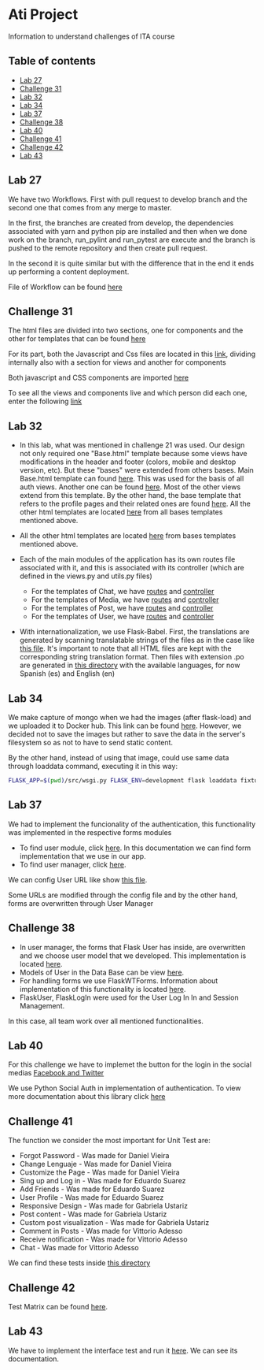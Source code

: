 # Ati Project

Information to understand challenges of ITA course

## Table of contents

- [Lab 27](#lab-27)
- [Challenge 31](#lab-31)
- [Lab 32](#lab-32)
- [Lab 34](#lab-34)
- [Lab 37](#lab-37)
- [Challenge 38](#lab-38)
- [Lab 40](#lab-40)
- [Challenge 41](#lab-41)
- [Challenge 42](#lab-42)
- [Lab 43](#lab-43)

## Lab 27 <a name="lab-27"></a>

We have two Workflows. First with pull request to develop branch and the second one that comes from any merge to master.

In the first, the branches are created from develop, the dependencies associated with yarn and python pip are installed and then when we done work on the branch, run_pylint and run_pytest are execute and the branch is pushed to the remote repository and then create pull request.

In the second it is quite similar but with the difference that in the end it ends up performing a content deployment.

File of Workflow can be found [here](/.github/workflows/dev.yaml)

## Challenge 31 <a name="lab-31"></a>

The html files are divided into two sections, one for components and the other for templates that can be found [here](/src/templates)

For its part, both the Javascript and Css files are located in this [link](/src/frontend/static_src), dividing internally also with a section for views and another for components

Both javascript and CSS components are imported [here](/src/templates/user/auth/base.html)

To see all the views and components live and which person did each one, enter the following [link](https://ati.vittorioadesso.com/showroom/)

## Lab 32 <a name="lab-32"></a>

  - In this lab, what was mentioned in challenge 21 was used. Our design not only required one "Base.html" template because some views have modifications in the header and footer (colors, mobile and desktop version, etc). But these "bases" were extended from others bases. Main Base.html template can found [here](/src/templates/user/auth/base.html). This was used for the basis of all auth views. Another one can be found [here](/src/templates/base.html). Most of the other views extend from this template. By the other hand, the base template that refers to the profile pages and their related ones are found [here](/src/templates/user/base.html). All the other html templates are located [here](/src/templates) from all bases templates mentioned above.
  
  - All the other html templates are located [here](/src/templates) from bases templates mentioned above.
  
  - Each of the main modules of the application has its own routes file associated with it, and this is associated with its controller (which are defined in the views.py and utils.py files)
    - For the templates of Chat, we have [routes](/src/backend/apps/chat/urls.py) and [controller](/src/backend/apps/chat)
    - For the templates of Media, we have [routes](/src/backend/apps/media/urls.py) and [controller](/src/backend/apps/media)
    - For the templates of Post, we have [routes](/src/backend/apps/posts/urls.py) and [controller](/src/backend/apps/posts)
    - For the templates of User, we have [routes](/src/backend/apps/user/urls.py) and [controller](/src/backend/apps/user)
    
  - With internationalization, we use Flask-Babel. First, the translations are generated by scanning translatable strings of the files as in the case like [this file](https://docs.ati.vittorioadesso.com/_modules/backend.html#init_app). It's important to note that all HTML files are kept with the corresponding string translation format. Then files with extension .po are generated in [this directory](/src/translations) with the available languages, for now Spanish (es) and English (en)

## Lab 34 <a name="lab-34"></a>

We make capture of mongo when we had the images (after flask-load) and we uploaded it to Docker hub. This link can be found [here](https://hub.docker.com/repository/docker/danielviei/mongo_with_images). However, we decided not to save the images but rather to save the data in the server's filesystem so as not to have to send static content.

By the other hand, instead of using that image, could use same data through loaddata command, executing it in this way:
```bash
FLASK_APP=$(pwd)/src/wsgi.py FLASK_ENV=development flask loaddata fixtures
```

## Lab 37 <a name="lab-37"></a>
  
  We had to implement the funcionality of the authentication, this functionality was implemented in the respective forms modules
  - To find user module, click [here](https://docs.ati.vittorioadesso.com/backend.apps.user.html). In this documentation we can find form implementation that we use in our app.
  - To find user manager, click [here](https://docs.ati.vittorioadesso.com/config.html). 

We can config User URL like show [this file](https://docs.ati.vittorioadesso.com/backend.html?highlight=user_mana#module-backend.user_manager).

Some URLs are modified through the config file and by the other hand, forms are overwritten through User Manager

## Challenge 38 <a name="lab-38"></a>

  - In user manager, the forms that Flask User has inside, are overwritten and we choose user model that we developed. This implementation is located [here](/src/backend/user_manager.py).
  - Models of User in the Data Base can be view [here](/src/backend/apps/user/models.py).
  - For handling forms we use FlaskWTForms. Information about implementation of this functionality is located [here](/src/backend/apps/user/forms.py).
  - FlaskUser, FlaskLogIn were used for the User Log In In and Session Management.

  In this case, all team work over all mentioned functionalities.

## Lab 40 <a name="lab-40"></a>

For this challenge we have to implemet the button for the login in the social medias [Facebook and Twitter](https://docs.ati.vittorioadesso.com/backend.html?highlight=backend%20blueprints#module-backend.blueprints)

We use Python Social Auth in implementation of authentication. To view more documentation about this library click [here](https://python-social-auth.readthedocs.io/en/latest/)

## Challenge 41 <a name="lab-41"></a>

The function we consider the most important for Unit Test are:
- Forgot Password             - Was made for Daniel Vieira
- Change Lenguaje             - Was made for Daniel Vieira
- Customize the Page          - Was made for Daniel Vieira
- Sing up and Log in          - Was made for Eduardo Suarez
- Add Friends                 - Was made for Eduardo Suarez
- User Profile                - Was made for Eduardo Suarez
- Responsive Design           - Was made for Gabriela Ustariz
- Post content                - Was made for Gabriela Ustariz
- Custom post visualization   - Was made for Gabriela Ustariz
- Comment in Posts            - Was made for Vittorio Adesso
- Receive notification        - Was made for Vittorio Adesso
- Chat                        - Was made for Vittorio Adesso

We can find these tests inside [this directory](/src/tests)

## Challenge 42 <a name="lab-42"></a>

Test Matrix can be found [here](https://docs.google.com/spreadsheets/d/1Ermx7M64E05hreIxlhLd61TE2-j0jpRK/edit#gid=1492136221). 

## Lab 43 <a name="lab-43"></a>

We have to implement the interface test and run it [here](https://docs.ati.vittorioadesso.com/tests.html?highlight=selenium#module-tests.test_selenium). We can see its documentation.
